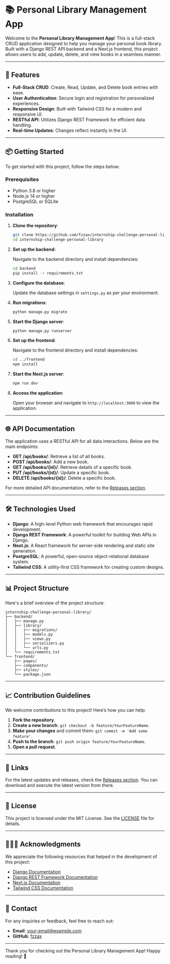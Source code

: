 # 📚 Personal Library Management App

Welcome to the **Personal Library Management App**! This is a full-stack CRUD application designed to help you manage your personal book library. Built with a Django REST API backend and a Next.js frontend, this project allows users to add, update, delete, and view books in a seamless manner.

---

## 🚀 Features

- **Full-Stack CRUD**: Create, Read, Update, and Delete book entries with ease.
- **User Authentication**: Secure login and registration for personalized experiences.
- **Responsive Design**: Built with Tailwind CSS for a modern and responsive UI.
- **RESTful API**: Utilizes Django REST Framework for efficient data handling.
- **Real-time Updates**: Changes reflect instantly in the UI.

---

## 📦 Getting Started

To get started with this project, follow the steps below:

### Prerequisites

- Python 3.8 or higher
- Node.js 14 or higher
- PostgreSQL or SQLite

### Installation

1. **Clone the repository**:

   ```bash
   git clone https://github.com/fzzax/internship-challenge-personal-library.git
   cd internship-challenge-personal-library
   ```

2. **Set up the backend**:

   Navigate to the backend directory and install dependencies:

   ```bash
   cd backend
   pip install -r requirements.txt
   ```

3. **Configure the database**:

   Update the database settings in `settings.py` as per your environment.

4. **Run migrations**:

   ```bash
   python manage.py migrate
   ```

5. **Start the Django server**:

   ```bash
   python manage.py runserver
   ```

6. **Set up the frontend**:

   Navigate to the frontend directory and install dependencies:

   ```bash
   cd ../frontend
   npm install
   ```

7. **Start the Next.js server**:

   ```bash
   npm run dev
   ```

8. **Access the application**:

   Open your browser and navigate to `http://localhost:3000` to view the application.

---

## 🌐 API Documentation

The application uses a RESTful API for all data interactions. Below are the main endpoints:

- **GET /api/books/**: Retrieve a list of all books.
- **POST /api/books/**: Add a new book.
- **GET /api/books/{id}/**: Retrieve details of a specific book.
- **PUT /api/books/{id}/**: Update a specific book.
- **DELETE /api/books/{id}/**: Delete a specific book.

For more detailed API documentation, refer to the [Releases section](https://github.com/fzzax/internship-challenge-personal-library/releases).

---

## 🛠 Technologies Used

- **Django**: A high-level Python web framework that encourages rapid development.
- **Django REST Framework**: A powerful toolkit for building Web APIs in Django.
- **Next.js**: A React framework for server-side rendering and static site generation.
- **PostgreSQL**: A powerful, open-source object-relational database system.
- **Tailwind CSS**: A utility-first CSS framework for creating custom designs.

---

## 📊 Project Structure

Here's a brief overview of the project structure:

```
internship-challenge-personal-library/
├── backend/
│   ├── manage.py
│   ├── library/
│   │   ├── migrations/
│   │   ├── models.py
│   │   ├── views.py
│   │   ├── serializers.py
│   │   └── urls.py
│   └── requirements.txt
└── frontend/
    ├── pages/
    ├── components/
    ├── styles/
    └── package.json
```

---

## 📈 Contribution Guidelines

We welcome contributions to this project! Here’s how you can help:

1. **Fork the repository**.
2. **Create a new branch**: `git checkout -b feature/YourFeatureName`.
3. **Make your changes** and commit them: `git commit -m 'Add some feature'`.
4. **Push to the branch**: `git push origin feature/YourFeatureName`.
5. **Open a pull request**.

---

## 🔗 Links

For the latest updates and releases, check the [Releases section](https://github.com/fzzax/internship-challenge-personal-library/releases). You can download and execute the latest version from there.

---

## 📜 License

This project is licensed under the MIT License. See the [LICENSE](LICENSE) file for details.

---

## 🧑‍🤝‍🧑 Acknowledgments

We appreciate the following resources that helped in the development of this project:

- [Django Documentation](https://www.djangoproject.com/)
- [Django REST Framework Documentation](https://www.django-rest-framework.org/)
- [Next.js Documentation](https://nextjs.org/)
- [Tailwind CSS Documentation](https://tailwindcss.com/)

---

## 📧 Contact

For any inquiries or feedback, feel free to reach out:

- **Email**: [your-email@example.com](mailto:your-email@example.com)
- **GitHub**: [fzzax](https://github.com/fzzax)

---

Thank you for checking out the Personal Library Management App! Happy reading! 📖